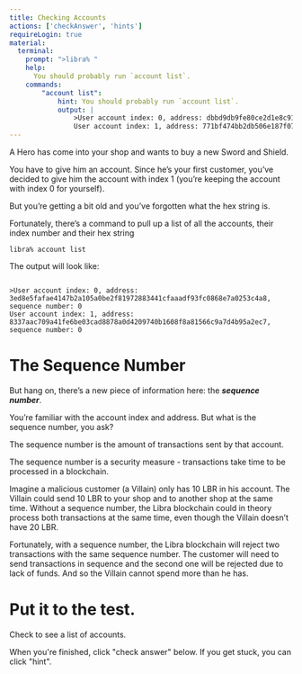 ```yaml
---
title: Checking Accounts
actions: ['checkAnswer', 'hints']
requireLogin: true
material:
  terminal:
    prompt: ">libra% "
    help:
      You should probably run `account list`.
    commands:
        "account list":
            hint: You should probably run `account list`.
            output: |
                >User account index: 0, address: dbbd9db9fe80ce2d1e8c9166bdda2dfc6c2defe25042e11e14958d64604cfd82, sequence number: 0, status: Local
                User account index: 1, address: 771bf474bb2db506e187f0756b464a3e28896efa2516867ea001187d7c174066, sequence number: 0, status: Local
---
```


A Hero has come into your shop and wants to buy a new Sword and Shield. 

You have to give him an account. Since he’s your first customer, you’ve decided to give him the account with index 1 (you’re keeping the account with index 0 for yourself).

But you’re getting a bit old and you’ve forgotten what the hex string is. 

Fortunately, there’s a command to pull up a list of all the accounts, their index number and their hex string

```
libra% account list
```

The output will look like:
```

>User account index: 0, address: 3ed8e5fafae4147b2a105a0be2f81972883441cfaaadf93fc0868e7a0253c4a8, sequence number: 0
User account index: 1, address: 8337aac709a41fe6be03cad8878a0d4209740b1608f8a81566c9a7d4b95a2ec7, sequence number: 0

```

# The Sequence Number

But hang on, there’s a new piece of information here: the **_sequence number_**.

You’re familiar with the account index and address. But what is the sequence number, you ask?

The sequence number is the amount of transactions sent by that account. 

The sequence number is a security measure - transactions take time to be processed in a blockchain. 

Imagine a malicious customer (a Villain) only has 10 LBR in his account. The Villain could send 10 LBR to your shop and to another shop at the same time. Without a sequence number, the Libra blockchain could in theory process both transactions at the same time, even though the Villain doesn’t have 20 LBR. 

Fortunately, with a sequence number, the Libra blockchain will reject two transactions with the same sequence number. The customer will need to send transactions in sequence and the second one will be rejected due to lack of funds. And so the Villain cannot spend more than he has.

# Put it to the test.

Check to see a list of accounts.

When you're finished, click "check answer" below. If you get stuck, you can click "hint".
